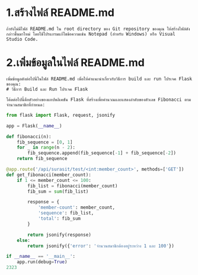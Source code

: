 # 1.สร้างไฟล์ README.md 

    ถ้ายังไม่มีไฟล์ README.md ใน root directory ของ Git repository ของคุณ ให้สร้างไฟล์ดังกล่าวขึ้นมาใหม่ โดยใช้โปรแกรมแก้ไขข้อความเช่น Notepad (สำหรับ Windows) หรือ Visual Studio Code.

# 2.เพิ่มข้อมูลในไฟล์ README.md

    เพิ่มข้อมูลดังต่อไปนี้ในไฟล์ README.md เพื่อให้คำแนะนำเกี่ยวกับวิธีการ build และ run โปรเจค Flask ของคุณ:
    # วิธีการ Build และ Run โปรเจค Flask

    โค้ดต่อไปนี้คือตัวอย่างของแอปพลิเคชัน Flask ที่สร้างเพื่อคำนวณและแสดงลำดับของตัวเลข Fibonacci ตามจำนวนสมาชิกที่กำหนด:

```python
from flask import Flask, request, jsonify

app = Flask(__name__)

def fibonacci(n):
    fib_sequence = [0, 1]
    for _ in range(n - 2):
        fib_sequence.append(fib_sequence[-1] + fib_sequence[-2])
    return fib_sequence

@app.route('/api/surasit/test/<int:member_count>', methods=['GET'])
def get_fibonacci(member_count):
    if 1 <= member_count <= 100:
        fib_list = fibonacci(member_count)
        fib_sum = sum(fib_list)

        response = {
            'member-count': member_count,
            'sequence': fib_list,
            'total': fib_sum
        }

        return jsonify(response)
    else:
        return jsonify({'error': 'จำนวนสมาชิกต้องอยู่ระหว่าง 1 และ 100'})

if __name__ == '__main__':
    app.run(debug=True)
2323